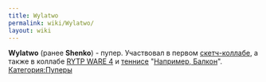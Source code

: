 ```yaml
---
title: Wylatwo
permalink: wiki/Wylatwo/
layout: wiki
---
```


**Wylatwo** (ранее **Shenko**) - пупер. Участвовал в первом
[скетч-коллабе](Коллаб#Sketch-collab "wikilink"), а также в коллабе
[RYTP WARE 4](https://www.youtube.com/watch?v=axt6jthT7dE) и
[теннисе](теннис "wikilink") "[Например,
Балкон](Например,_Балкон "wikilink")".
[Категория:Пуперы](Категория:Пуперы "wikilink")
